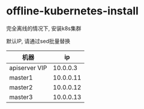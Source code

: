 # offline-kubernetes-install
完全离线的情况下, 安装k8s集群


默认IP, 请通过sed批量替换

| 机器          | ip        |
| ------------- | --------- |
| apiserver VIP | 10.0.0.3  |
| master1       | 10.0.0.11 |
| master2       | 10.0.0.12 |
| master3       | 10.0.0.13 |
